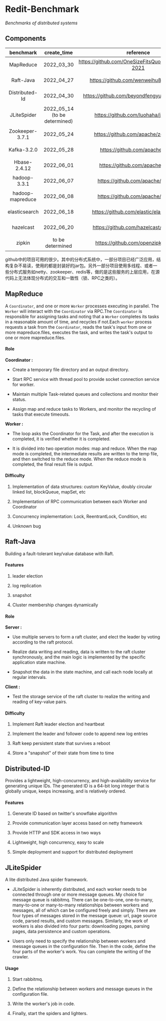 # Redit-Benchmark

*Benchmarks of distributed systems*

## Components

| benchmark | create_time | reference | role |
| :----: | :----: | :----: | :----: |
|         MapReduce         |       2022_03_30        |          https://github.com/OneSizeFitsQuorum/MIT6.824-2021 | coordinator、worker |
|         Raft-Java         |       2022_04_27        |          https://github.com/wenweihu86/raft-java    | client、server |
|      Distributed-Id       |       2022_04_30        |          https://github.com/beyondfengyu/DistributedID   | client、server |
|        JLiteSpider        | 2022_05_14 (to be determined) |    https://github.com/luohaha/jlitespider     |  spider、lighter、rabbitmq  |
|      Zookeeper-3.7.1      |       2022_05_24        |          https://github.com/apache/zookeeper        |        master、slave        |
|        Kafka-3.2.0        |       2022_05_28        |          https://github.com/apache/kafka            |        master、slave        |
|       Hbase-2.4.12        |       2022_06_01        |          https://github.com/apache/hbase            |    master、regionserver     |
|       hadoop-3.3.1        |       2022_06_07        |          https://github.com/apache/hadoop           |    namenode、datanode    |
|       hadoop-mapreduce    |       2022_06_08        |          https://github.com/apache/hadoop           |    namenode、datanode    |
|       elasticsearch       |       2022_06_18        |          https://github.com/elastic/elasticsearch   |    client、server |
|       hazelcast           |       2022_06_20        |          https://github.com/hazelcast/hazelcast     |    client、server |
| zipkin | to be determined | https://github.com/openzipkin/zipkin | client、server |


github中的项目可用的很少。其中的分布式系统中，一部分项目已经广泛应用，结构复杂不易读，使用的都是封装好的jar包。另外一部分项目使用多线程、或者一些分布式服务如netty、zookeeper、redis等，做的是这些服务的上层应用，在源代码上无法体现分布式的交互和一致性（锁、RPC之类的）。

## MapReduce

A `Coordinator`, and one or more `Worker` processes executing in parallel. The `Worker` will interact with the `Coordinator` via RPC.The `Coordinator` is responsible for assigning tasks and noting that a `Worker` completes its tasks in a reasonable amount of time, and recycles if not.Each `worker` process requests a task from the `Coordinator`, reads the task's input from one or more mapreduce.files, executes the task, and writes the task's output to one or more mapreduce.files.

#### Role

**Coordinator :**

- Create a temporary file directory and an output directory.
  
- Start RPC service with thread pool to provide socket connection service for worker.
  
- Maintain multiple Task-related queues and collections and monitor their status.
  
- Assign map and reduce tasks to Workers, and monitor the recycling of tasks that execute timeouts.


**Worker :**

- The loop asks the Coordinator for the Task, and after the execution is completed, it is verified whether it is completed.


- It is divided into two operation modes: map and reduce. When the map mode is completed, the intermediate results are written to the temp file, and then switched to the reduce mode. When the reduce mode is completed, the final result file is output.


#### Difficulty

1. Implementation of data structures: custom KeyValue, doubly circular linked list, blockQueue, mapSet, etc

2. Implementation of RPC communication between each Worker and Coordinator

3. Concurrency implementation: Lock, ReentrantLock, Condition, etc

4. Unknown bug



## Raft-Java

Building a fault-tolerant key/value database with Raft.

#### Features

1. leader election

2. log replication

3. snapshot

4. Cluster membership changes dynamically 


#### Role

**Server :**

- Use multiple servers to form a raft cluster, and elect the leader by voting according to the raft protocol.
  
- Realize data writing and reading, data is written to the raft cluster synchronously, and the main logic is implemented by the specific application state machine.
  
- Snapshot the data in the state machine, and call each node locally at regular intervals.


**Client :**

- Test the storage service of the raft cluster to realize the writing and reading of key-value pairs.


#### Difficulty

1. Implement Raft leader election and heartbeat

2. Implement the leader and follower code to append new log entries

3. Raft keep persistent state that survives a reboot

4. Store a "snapshot" of their state from time to time



## Distributed-ID

Provides a lightweight, high-concurrency, and high-availability service for generating unique IDs. The generated ID is a 64-bit long integer that is globally unique, keeps increasing, and is relatively ordered.

#### Features

1. Generate ID based on twitter's snowflake algorithm

2. Provide communication layer access based on netty framework

3. Provide HTTP and SDK access in two ways

4. Lightweight, high concurrency, easy to scale

5. Simple deployment and support for distributed deployment


## JLiteSpider

A lite distributed Java spider framework.

- JLiteSpider is inherently distributed, and each worker needs to be connected through one or more message queues. My choice for message queue is rabbitmq. There can be one-to-one, one-to-many, many-to-one or many-to-many relationships between workers and messages, all of which can be configured freely and simply. There are four types of messages stored in the message queue: url, page source code, parsed results, and custom messages. Similarly, the work of workers is also divided into four parts: downloading pages, parsing pages, data persistence and custom operations.

- Users only need to specify the relationship between workers and message queues in the configuration file. Then in the code, define the four parts of the worker's work. You can complete the writing of the crawler.

#### Usage

1. Start rabbitmq.

2. Define the relationship between workers and message queues in the configuration file.

3. Write the worker's job in code.

4. Finally, start the spiders and lighters.
